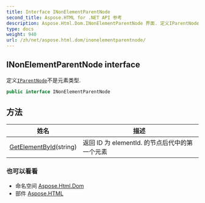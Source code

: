 ```yaml
---
title: Interface INonElementParentNode
second_title: Aspose.HTML for .NET API 参考
description: Aspose.Html.Dom.INonElementParentNode 界面. 定义IParentNode不是元素类型.
type: docs
weight: 940
url: /zh/net/aspose.html.dom/inonelementparentnode/
---
```

## INonElementParentNode interface

定义[`IParentNode`](../iparentnode/)不是元素类型.

```csharp
public interface INonElementParentNode
```

## 方法

| 姓名 | 描述 |
| --- | --- |
| [GetElementById](../../aspose.html.dom/inonelementparentnode/getelementbyid/)(string) | 返回 ID 为 elementId. 的节点后代中的第一个元素 |

### 也可以看看

* 命名空间 [Aspose.Html.Dom](../../aspose.html.dom/)
* 部件 [Aspose.HTML](../../)


